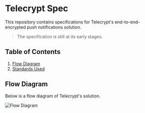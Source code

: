 # Telecrypt Spec

This repository contains specifications for Telecrypt's end-to-end-encrypted push notifications solution.

> The specification is still at its early stages.

## Table of Contents

1. [Flow Diagram](#flow-diagram)
2. [Standards Used](./standards.md)

## Flow Diagram

Below is a flow diagram of Telecrypt's solution.

![Flow Diagram](https://g.gravizo.com/source/svg?https%3A%2F%2Fraw.githubusercontent.com%2FTelecrypt%2Fspec%2Fmaster%2Fflow_diagram.dot)
